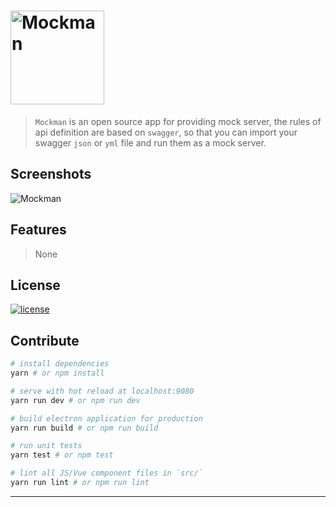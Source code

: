 # <img alt="Mockman" width="150" height="150" src="http://orhcxc3kd.bkt.clouddn.com/256x256.png"/>

> `Mockman` is an open source app for providing mock server, the rules of api definition are based on `swagger`, so that you can import your swagger `json` or `yml` file and run them as a mock server.

## Screenshots

![Mockman](http://orhcxc3kd.bkt.clouddn.com/mockman-main.png)

## Features

> None

## License

[![license](https://img.shields.io/github/license/lancegin/mockman.svg)]()

## Contribute

``` bash
# install dependencies
yarn # or npm install

# serve with hot reload at localhost:9080
yarn run dev # or npm run dev

# build electron application for production
yarn run build # or npm run build

# run unit tests
yarn test # or npm test

# lint all JS/Vue component files in `src/`
yarn run lint # or npm run lint

```

---
